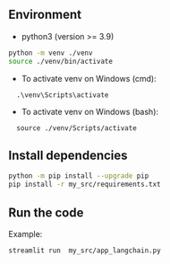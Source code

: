 
## Environment
- python3 (version >= 3.9)

```bash
python -m venv ./venv
source ./venv/bin/activate
```

- To activate venv on Windows (cmd): 
```
  .\venv\Scripts\activate
```
- To activate venv on Windows (bash):
```
  source ./venv/Scripts/activate
```

## Install dependencies
```bash
python -m pip install --upgrade pip
pip install -r my_src/requirements.txt
```

## Run the code

Example:
```bash
streamlit run  my_src/app_langchain.py
```
